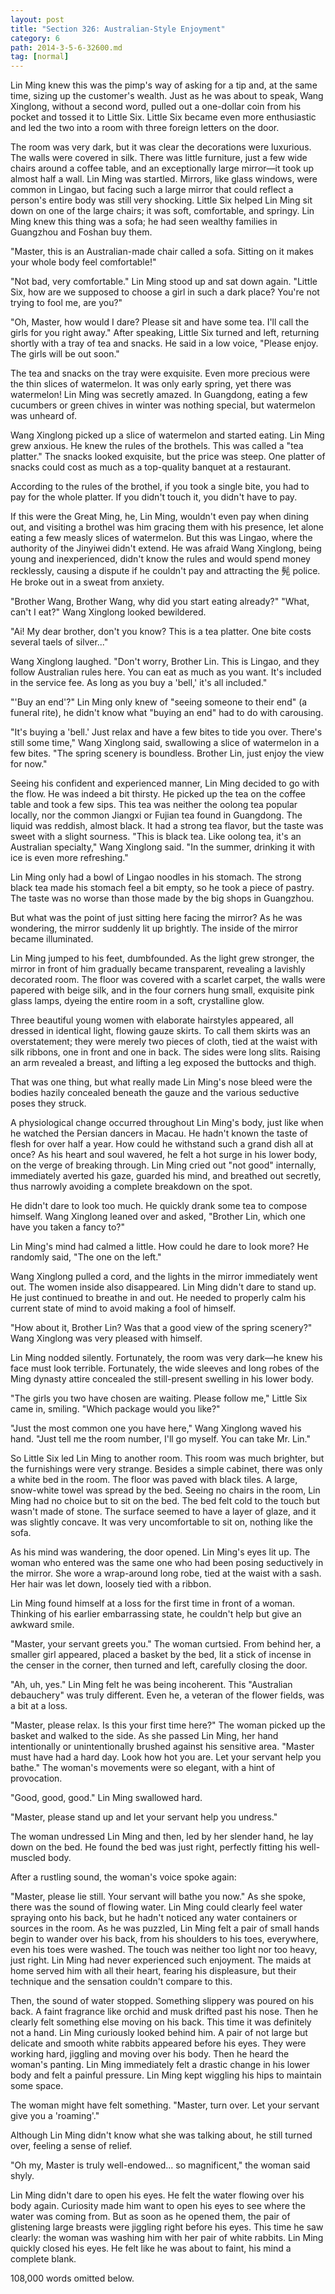 ```yaml
---
layout: post
title: "Section 326: Australian-Style Enjoyment"
category: 6
path: 2014-3-5-6-32600.md
tag: [normal]
---
```


Lin Ming knew this was the pimp's way of asking for a tip and, at the same time, sizing up the customer's wealth. Just as he was about to speak, Wang Xinglong, without a second word, pulled out a one-dollar coin from his pocket and tossed it to Little Six. Little Six became even more enthusiastic and led the two into a room with three foreign letters on the door.

The room was very dark, but it was clear the decorations were luxurious. The walls were covered in silk. There was little furniture, just a few wide chairs around a coffee table, and an exceptionally large mirror—it took up almost half a wall. Lin Ming was startled. Mirrors, like glass windows, were common in Lingao, but facing such a large mirror that could reflect a person's entire body was still very shocking. Little Six helped Lin Ming sit down on one of the large chairs; it was soft, comfortable, and springy. Lin Ming knew this thing was a sofa; he had seen wealthy families in Guangzhou and Foshan buy them.

"Master, this is an Australian-made chair called a sofa. Sitting on it makes your whole body feel comfortable!"

"Not bad, very comfortable." Lin Ming stood up and sat down again. "Little Six, how are we supposed to choose a girl in such a dark place? You're not trying to fool me, are you?"

"Oh, Master, how would I dare? Please sit and have some tea. I'll call the girls for you right away." After speaking, Little Six turned and left, returning shortly with a tray of tea and snacks. He said in a low voice, "Please enjoy. The girls will be out soon."

The tea and snacks on the tray were exquisite. Even more precious were the thin slices of watermelon. It was only early spring, yet there was watermelon! Lin Ming was secretly amazed. In Guangdong, eating a few cucumbers or green chives in winter was nothing special, but watermelon was unheard of.

Wang Xinglong picked up a slice of watermelon and started eating. Lin Ming grew anxious. He knew the rules of the brothels. This was called a "tea platter." The snacks looked exquisite, but the price was steep. One platter of snacks could cost as much as a top-quality banquet at a restaurant.

According to the rules of the brothel, if you took a single bite, you had to pay for the whole platter. If you didn't touch it, you didn't have to pay.

If this were the Great Ming, he, Lin Ming, wouldn't even pay when dining out, and visiting a brothel was him gracing them with his presence, let alone eating a few measly slices of watermelon. But this was Lingao, where the authority of the Jinyiwei didn't extend. He was afraid Wang Xinglong, being young and inexperienced, didn't know the rules and would spend money recklessly, causing a dispute if he couldn't pay and attracting the 髡 police. He broke out in a sweat from anxiety.

"Brother Wang, Brother Wang, why did you start eating already?"
"What, can't I eat?" Wang Xinglong looked bewildered.

"Ai! My dear brother, don't you know? This is a tea platter. One bite costs several taels of silver..."

Wang Xinglong laughed. "Don't worry, Brother Lin. This is Lingao, and they follow Australian rules here. You can eat as much as you want. It's included in the service fee. As long as you buy a 'bell,' it's all included."

"'Buy an end'?" Lin Ming only knew of "seeing someone to their end" (a funeral rite), he didn't know what "buying an end" had to do with carousing.

"It's buying a 'bell.' Just relax and have a few bites to tide you over. There's still some time," Wang Xinglong said, swallowing a slice of watermelon in a few bites. "The spring scenery is boundless. Brother Lin, just enjoy the view for now."

Seeing his confident and experienced manner, Lin Ming decided to go with the flow. He was indeed a bit thirsty. He picked up the tea on the coffee table and took a few sips. This tea was neither the oolong tea popular locally, nor the common Jiangxi or Fujian tea found in Guangdong. The liquid was reddish, almost black. It had a strong tea flavor, but the taste was sweet with a slight sourness.
"This is black tea. Like oolong tea, it's an Australian specialty," Wang Xinglong said. "In the summer, drinking it with ice is even more refreshing."

Lin Ming only had a bowl of Lingao noodles in his stomach. The strong black tea made his stomach feel a bit empty, so he took a piece of pastry. The taste was no worse than those made by the big shops in Guangzhou.

But what was the point of just sitting here facing the mirror? As he was wondering, the mirror suddenly lit up brightly. The inside of the mirror became illuminated.

Lin Ming jumped to his feet, dumbfounded. As the light grew stronger, the mirror in front of him gradually became transparent, revealing a lavishly decorated room. The floor was covered with a scarlet carpet, the walls were papered with beige silk, and in the four corners hung small, exquisite pink glass lamps, dyeing the entire room in a soft, crystalline glow.

Three beautiful young women with elaborate hairstyles appeared, all dressed in identical light, flowing gauze skirts. To call them skirts was an overstatement; they were merely two pieces of cloth, tied at the waist with silk ribbons, one in front and one in back. The sides were long slits. Raising an arm revealed a breast, and lifting a leg exposed the buttocks and thigh.

That was one thing, but what really made Lin Ming's nose bleed were the bodies hazily concealed beneath the gauze and the various seductive poses they struck.

A physiological change occurred throughout Lin Ming's body, just like when he watched the Persian dancers in Macau. He hadn't known the taste of flesh for over half a year. How could he withstand such a grand dish all at once? As his heart and soul wavered, he felt a hot surge in his lower body, on the verge of breaking through. Lin Ming cried out "not good" internally, immediately averted his gaze, guarded his mind, and breathed out secretly, thus narrowly avoiding a complete breakdown on the spot.

He didn't dare to look too much. He quickly drank some tea to compose himself. Wang Xinglong leaned over and asked, "Brother Lin, which one have you taken a fancy to?"

Lin Ming's mind had calmed a little. How could he dare to look more? He randomly said, "The one on the left."

Wang Xinglong pulled a cord, and the lights in the mirror immediately went out. The women inside also disappeared. Lin Ming didn't dare to stand up. He just continued to breathe in and out. He needed to properly calm his current state of mind to avoid making a fool of himself.

"How about it, Brother Lin? Was that a good view of the spring scenery?" Wang Xinglong was very pleased with himself.

Lin Ming nodded silently. Fortunately, the room was very dark—he knew his face must look terrible. Fortunately, the wide sleeves and long robes of the Ming dynasty attire concealed the still-present swelling in his lower body.

"The girls you two have chosen are waiting. Please follow me," Little Six came in, smiling. "Which package would you like?"

"Just the most common one you have here," Wang Xinglong waved his hand. "Just tell me the room number, I'll go myself. You can take Mr. Lin."

So Little Six led Lin Ming to another room. This room was much brighter, but the furnishings were very strange. Besides a simple cabinet, there was only a white bed in the room. The floor was paved with black tiles. A large, snow-white towel was spread by the bed. Seeing no chairs in the room, Lin Ming had no choice but to sit on the bed. The bed felt cold to the touch but wasn't made of stone. The surface seemed to have a layer of glaze, and it was slightly concave. It was very uncomfortable to sit on, nothing like the sofa.

As his mind was wandering, the door opened. Lin Ming's eyes lit up. The woman who entered was the same one who had been posing seductively in the mirror. She wore a wrap-around long robe, tied at the waist with a sash. Her hair was let down, loosely tied with a ribbon.

Lin Ming found himself at a loss for the first time in front of a woman. Thinking of his earlier embarrassing state, he couldn't help but give an awkward smile.

"Master, your servant greets you." The woman curtsied. From behind her, a smaller girl appeared, placed a basket by the bed, lit a stick of incense in the censer in the corner, then turned and left, carefully closing the door.

"Ah, uh, yes." Lin Ming felt he was being incoherent. This "Australian debauchery" was truly different. Even he, a veteran of the flower fields, was a bit at a loss.

"Master, please relax. Is this your first time here?" The woman picked up the basket and walked to the side. As she passed Lin Ming, her hand intentionally or unintentionally brushed against his sensitive area. "Master must have had a hard day. Look how hot you are. Let your servant help you bathe." The woman's movements were so elegant, with a hint of provocation.

"Good, good, good." Lin Ming swallowed hard.

"Master, please stand up and let your servant help you undress."

The woman undressed Lin Ming and then, led by her slender hand, he lay down on the bed. He found the bed was just right, perfectly fitting his well-muscled body.

After a rustling sound, the woman's voice spoke again:

"Master, please lie still. Your servant will bathe you now." As she spoke, there was the sound of flowing water. Lin Ming could clearly feel water spraying onto his back, but he hadn't noticed any water containers or sources in the room. As he was puzzled, Lin Ming felt a pair of small hands begin to wander over his back, from his shoulders to his toes, everywhere, even his toes were washed. The touch was neither too light nor too heavy, just right. Lin Ming had never experienced such enjoyment. The maids at home served him with all their heart, fearing his displeasure, but their technique and the sensation couldn't compare to this.

Then, the sound of water stopped. Something slippery was poured on his back. A faint fragrance like orchid and musk drifted past his nose. Then he clearly felt something else moving on his back. This time it was definitely not a hand. Lin Ming curiously looked behind him. A pair of not large but delicate and smooth white rabbits appeared before his eyes. They were working hard, jiggling and moving over his body. Then he heard the woman's panting. Lin Ming immediately felt a drastic change in his lower body and felt a painful pressure. Lin Ming kept wiggling his hips to maintain some space.

The woman might have felt something. "Master, turn over. Let your servant give you a 'roaming'."

Although Lin Ming didn't know what she was talking about, he still turned over, feeling a sense of relief.

"Oh my, Master is truly well-endowed... so magnificent," the woman said shyly.

Lin Ming didn't dare to open his eyes. He felt the water flowing over his body again. Curiosity made him want to open his eyes to see where the water was coming from. But as soon as he opened them, the pair of glistening large breasts were jiggling right before his eyes. This time he saw clearly: the woman was washing him with her pair of white rabbits. Lin Ming quickly closed his eyes. He felt like he was about to faint, his mind a complete blank.

108,000 words omitted below.